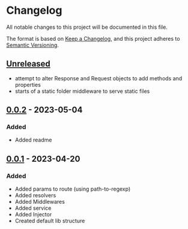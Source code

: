 # Changelog

All notable changes to this project will be documented in this file.

The format is based on [Keep a Changelog](https://keepachangelog.com/en/1.0.0/),
and this project adheres to [Semantic Versioning](https://semver.org/spec/v2.0.0.html).

## [Unreleased]

- attempt to alter Response and Request objects to add methods and properties
- starts of a static folder middleware to serve static files

<!-- 
## [WIP]

- Add configuration for the staticFolder middleware
- Decorator to resolve injection, not via constructor 
- Improve les logs
- verbosity as a server config
- possibility to cancel request
- warn and prevent crash due to circular dependencies
 -->

## [0.0.2] - 2023-05-04

### Added
- Added readme

## [0.0.1] - 2023-04-20

### Added

- Added params to route (using path-to-regexp)
- Added resolvers
- Added Middlewares
- Added service
- Added Injector
- Created default lib structure


<!-- 
## [0.0.1] - 2023-03-05
### Added

- item 1

### Fixed

- item 1

### Changed

- item 1

### Removed

- item 1
-->

[unreleased]: https://github.com/xernois/backend/compare/0.0.2...HEAD
[0.0.2]: https://github.com/xernois/backend/compare/0.0.1...0.0.2
[0.0.1]: https://github.com/xernois/backend/releases/tag/0.0.1